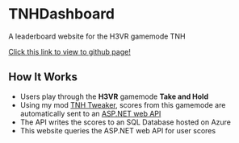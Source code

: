 # TNHDashboard
A leaderboard website for the H3VR gamemode TNH

[Click this link to view to github page!](https://devyndamonster.github.io/TNHDashboard/index.html)

## How It Works
- Users play through the **H3VR** gamemode **Take and Hold**
- Using my mod [TNH Tweaker](https://github.com/devyndamonster/TakeAndHoldTweaker), scores from this gamemode are automatically sent to an [ASP.NET web API](https://github.com/devyndamonster/TNHDashboardAPI)
- The API writes the scores to an SQL Database hosted on Azure
- This website queries the ASP.NET web API for user scores
